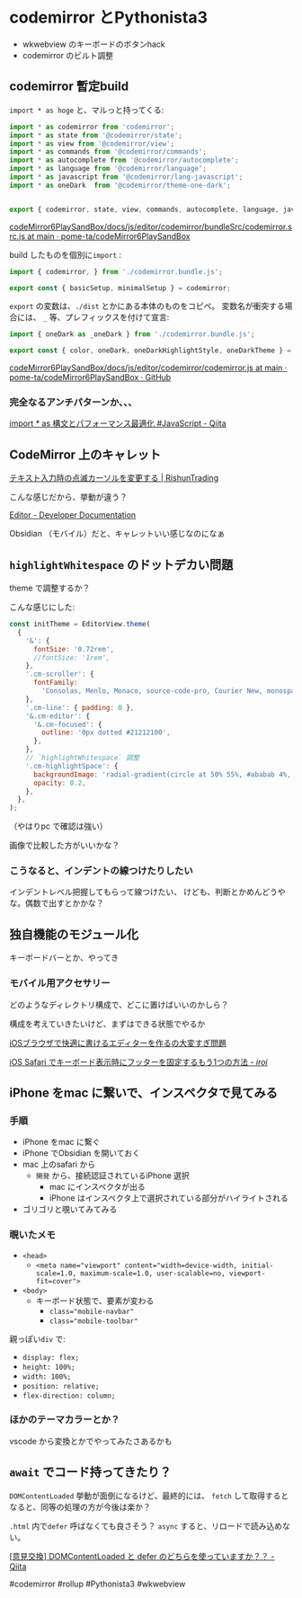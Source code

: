 # codemirror とPythonista3

- wkwebview のキーボードのボタンhack
- codemirror のビルト調整

## codemirror 暫定build


`import * as hoge` と、マルっと持ってくる:


```js
import * as codemirror from 'codemirror';
import * as state from '@codemirror/state';
import * as view from '@codemirror/view';
import * as commands from '@codemirror/commands';
import * as autocomplete from '@codemirror/autocomplete';
import * as language from '@codemirror/language';
import * as javascript from '@codemirror/lang-javascript';
import * as oneDark  from '@codemirror/theme-one-dark';


export { codemirror, state, view, commands, autocomplete, language, javascript, oneDark };
```

[codeMirror6PlaySandBox/docs/js/editor/codemirror/bundleSrc/codemirror.src.js at main · pome-ta/codeMirror6PlaySandBox](https://github.com/pome-ta/codeMirror6PlaySandBox/blob/main/docs/js/editor/codemirror/bundleSrc/codemirror.src.js)


build したものを個別に`import` :


```js
import { codemirror, } from './codemirror.bundle.js';

export const { basicSetup, minimalSetup } = codemirror;
```

`export` の変数は、`./dist` とかにある本体のものをコピペ。
変数名が衝突する場合には、
`_` 等、プレフィックスを付けて宣言: 


```js
import { oneDark as _oneDark } from './codemirror.bundle.js';

export const { color, oneDark, oneDarkHighlightStyle, oneDarkTheme } = _oneDark;

```



[codeMirror6PlaySandBox/docs/js/editor/codemirror/codemirror.js at main · pome-ta/codeMirror6PlaySandBox · GitHub](https://github.com/pome-ta/codeMirror6PlaySandBox/blob/main/docs/js/editor/codemirror/codemirror.js)

### 完全なるアンチパターンか、、、

[import * as 構文とパフォーマンス最適化 #JavaScript - Qiita](https://qiita.com/uhyo/items/842e51e0d8cc46856d04)

## CodeMirror 上のキャレット

[テキスト入力時の点滅カーソルを変更する | RishunTrading](https://rishuntrading.co.jp/blog/css/input-text-caret-config/)

こんな感じだから、挙動が違う？


[Editor - Developer Documentation](https://docs.obsidian.md/Plugins/Editor/Editor)

Obsidian （モバイル）だと、キャレットいい感じなのになぁ


## `highlightWhitespace` のドットデカい問題

theme で調整するか？

こんな感じにした:

```js
const initTheme = EditorView.theme(
  {
    '&': {
      fontSize: '0.72rem',
      //fontSize: '1rem',
    },
    '.cm-scroller': {
      fontFamily:
        'Consolas, Menlo, Monaco, source-code-pro, Courier New, monospace',
    },
    '.cm-line': { padding: 0 },
    '&.cm-editor': {
      '&.cm-focused': {
        outline: '0px dotted #21212100',
      },
    },
    // `highlightWhitespace` 調整
    '.cm-highlightSpace': {
      backgroundImage: 'radial-gradient(circle at 50% 55%, #ababab 4%, transparent 24%)',
      opacity: 0.2,
    },
  },
);

```

（やはりpc で確認は強い）

画像で比較した方がいいかな？


### こうなると、インデントの線つけたりしたい

インデントレベル把握してもらって線つけたい、
けども、判断とかめんどうやな。偶数で出すとかかな？



## 独自機能のモジュール化

キーボードバーとか、やってき

### モバイル用アクセサリー

どのようなディレクトリ構成で、どこに置けばいいのかしら？

構成を考えていきたいけど、まずはできる状態でやるか


[iOSブラウザで快適に書けるエディターを作るの大変すぎ問題](https://zenn.dev/catnose99/articles/03035be9ceea73)

[iOS Safari でキーボード表示時にフッターを固定するもう1つの方法 - *iroi*](https://blog.chairoi.me/entry/safari-virtual-keyboard)


## iPhone をmac に繋いで、インスペクタで見てみる

### 手順

- iPhone をmac に繋ぐ
- iPhone でObsidian を開いておく
- mac 上のsafari から
  - `開発` から、接続認証されているiPhone 選択
    - mac にインスペクタが出る
    - iPhone はインスペクタ上で選択されている部分がハイライトされる
- ゴリゴリと覗いてみてみる

### 覗いたメモ

- `<head>`
  - `<meta name="viewport" content="width=device-width, initial-scale=1.0, maximum-scale=1.0, user-scalable=no, viewport-fit=cover">`
- `<body>`
  - キーボード状態で、要素が変わる
    - `class="mobile-navbar"`
    - `class="mobile-toolbar"`

親っぽい`div` で: 
- `display: flex;`
- `height: 100%;`
- `width: 100%;`
- `position: relative;`
- `flex-direction: column;`



### ほかのテーマカラーとか？

vscode から変換とかでやってみたさあるかも


## `await` でコード持ってきたり？


`DOMContentLoaded` 挙動が面倒になるけど、最終的には、
`fetch` して取得するとなると、同等の処理の方が今後は楽か？


`.html` 内で`defer` 呼ばなくても良さそう？
`async` すると、リロードで読み込めない。

[[意見交換] DOMContentLoaded と defer のどちらを使っていますか？？ - Qiita](https://qiita.com/benjuwan/questions/66dd52fc5fa7bafb2c5a)


#codemirror #rollup #Pythonista3 #wkwebview 